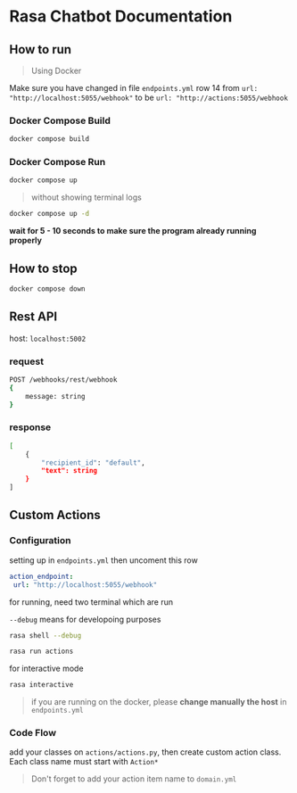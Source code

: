 # Rasa Chatbot Documentation

## How to run

> Using Docker

Make sure you have changed in file `endpoints.yml` row 14 from `url: "http://localhost:5055/webhook"` to be `url: "http://actions:5055/webhook`

### Docker Compose Build

```bash
docker compose build
```

### Docker Compose Run


```bash
docker compose up
```

> without showing terminal logs

```bash
docker compose up -d
```

__wait for 5 - 10 seconds to make sure the program already running properly__

## How to stop

```bash
docker compose down
```

## Rest API

host: `localhost:5002`

### request

```bash
POST /webhooks/rest/webhook
{
    message: string
}
```

### response
```bash
[
    {
        "recipient_id": "default",
        "text": string
    }
]
```


## Custom Actions

### Configuration

setting up in `endpoints.yml` then uncoment this row

```yml
action_endpoint:
 url: "http://localhost:5055/webhook"
```

for running, need two terminal which are run

`--debug` means for developoing purposes
```sh
rasa shell --debug
```

```sh
rasa run actions
```

for interactive mode
```sh
rasa interactive
```

> if you are running on the docker, please __change manually the host__ in `endpoints.yml`

### Code Flow

add your classes on `actions/actions.py`, then create custom action class. Each class name must start with `Action*`

> Don't forget to add your action item name to `domain.yml`
